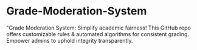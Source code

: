 # Grade-Moderation-System
"Grade Moderation System: Simplify academic fairness! This GitHub repo offers customizable rules &amp; automated algorithms for consistent grading. Empower admins to uphold integrity transparently. 
